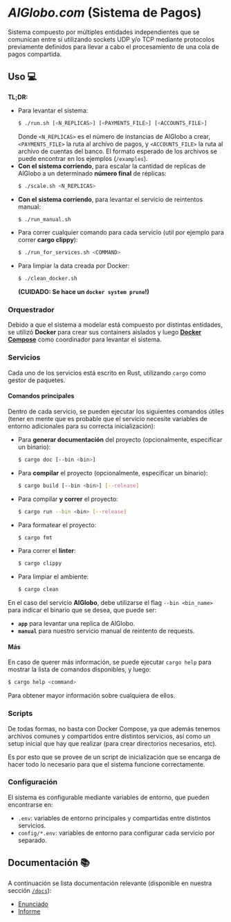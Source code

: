 # _AlGlobo.com_ (Sistema de Pagos)

Sistema compuesto por múltiples entidades independientes que se comunican entre sí utilizando sockets UDP y/o TCP mediante protocolos previamente definidos para llevar a cabo el procesamiento de una cola de pagos compartida.

## Uso :computer:

**TL;DR:**

- Para levantar el sistema:
  ```bash
  $ ./run.sh [<N_REPLICAS>] [<PAYMENTS_FILE>] [<ACCOUNTS_FILE>]
  ```
  Donde `<N_REPLICAS>` es el número de instancias de AlGlobo a crear, `<PAYMENTS_FILE>` la ruta al archivo de pagos, y `<ACCOUNTS_FILE>` la ruta al archivo de cuentas del banco. El formato esperado de los archivos se puede encontrar en los ejemplos (`/examples`).
- **Con el sistema corriendo**, para escalar la cantidad de replicas de AlGlobo a un determinado **número final** de réplicas:
  ```bash
  $ ./scale.sh <N_REPLICAS>
  ```
- **Con el sistema corriendo**, para levantar el servicio de reintentos manual:
  ```bash
  $ ./run_manual.sh
  ```
- Para correr cualquier comando para cada servicio (util por ejemplo para correr **cargo clippy**):
  ```bash
  $ ./run_for_services.sh <COMMAND>
  ```
- Para limpiar la data creada por Docker:
  ```bash
  $ ./clean_docker.sh
  ```
  **(CUIDADO: Se hace un `docker system prune`!)**

### Orquestrador

Debido a que el sistema a modelar está compuesto por distintas entidades, se utilizó **Docker** para crear sus containers aislados y luego [**Docker Compose**](https://docs.docker.com/compose/) como coordinador para levantar el sistema.

### Servicios

Cada uno de los servicios está escrito en Rust, utilizando `cargo` como gestor de paquetes.

#### Comandos principales

Dentro de cada servicio, se pueden ejecutar los siguientes comandos útiles (tener en mente que es probable que el servicio necesite variables de entorno adicionales para su correcta inicialización):

- Para **generar documentación** del proyecto (opcionalmente, especificar un binario):
  ```bash
  $ cargo doc [--bin <bin>]
  ```
- Para **compilar** el proyecto (opcionalmente, especificar un binario):
  ```bash
  $ cargo build [--bin <bin>] [--release]
  ```
- Para compilar **y correr** el proyecto:
  ```bash
  $ cargo run --bin <bin> [--release]
  ```
- Para formatear el proyecto:
  ```bash
  $ cargo fmt
  ```
- Para correr el **linter**:
  ```bash
  $ cargo clippy
  ```
- Para limpiar el ambiente:
  ```bash
  $ cargo clean
  ```

En el caso del servicio **AlGlobo**, debe utilizarse el flag `--bin <bin_name>` para indicar el binario que se desea, que puede ser:

- **`app`** para levantar una replica de AlGlobo.
- **`manual`** para nuestro servicio manual de reintento de requests.

#### Más

En caso de querer más información, se puede ejecutar `cargo help` para mostrar la lista de comandos disponibles, y luego:

```bash
$ cargo help <command>
```

Para obtener mayor información sobre cualquiera de ellos.

### Scripts

De todas formas, no basta con Docker Compose, ya que además tenemos archivos comunes y compartidos entre distintos servicios, así como un setup inicial que hay que realizar (para crear directorios necesarios, etc).

Es por esto que se provee de un script de inicialización que se encarga de hacer todo lo necesario para que el sistema funcione correctamente.

### Configuración

El sistema es configurable mediante variables de entorno, que pueden encontrarse en:

- `.env`: variables de entorno principales y compartidas entre distintos servicios.
- `config/*.env`: variables de entorno para configurar cada servicio por separado.

## Documentación :books:

A continuación se lista documentación relevante (disponible en nuestra sección [`/docs`](./docs)):

- [Enunciado](./docs/Enunciado.md)
- [Informe](./docs/Informe.pdf)
